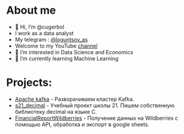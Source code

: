 # About me
- 👋 Hi, I’m @cugerbol
- I work as a data analyst
- My telegram : [@loguntsov_as](https://t.me/loguntsov_as)
- Welcome to my YouTube [channel](https://www.youtube.com/channel/UCoQOapYT_CQSu70vxkZfVrQ)
- 👀 I’m interested in Data Science and Economics
- 🌱 I’m currently learning Machine Learning

# Projects:
- [Apache kafka](https://github.com/cugerbol/Kafka) - Разворачиваем кластер Kafka.
- [s21_decimal](https://github.com/cugerbol/s21_decimal) - Учебный проект школы 21. Пишем собственную библиотеку decimal на языке С.
- [FinancialReportWildberries](https://github.com/cugerbol/FinancialReportWildberries) - Получение данных на Wildberries с помощью API, обработка и экспорт в google sheets.


<!---
cugerbol/cugerbol is a ✨ special ✨ repository because its `README.md` (this file) appears on your GitHub profile.
You can click the Preview link to take a look at your changes.
--->
